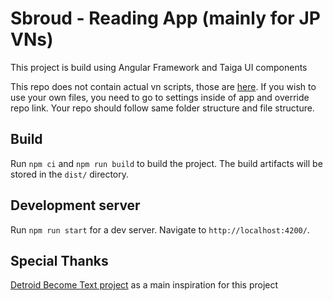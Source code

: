 # Sbroud - Reading App (mainly for JP VNs)

This project is build using Angular Framework and Taiga UI components

This repo does not contain actual vn scripts, those are [here](https://github.com/Gunoshozo/sbroud-jp-scripts). 
If you wish to use your own files, you need to go to settings inside of app and override repo link. Your repo should follow same folder structure and file structure.

## Build

Run `npm ci` and `npm run build` to build the project. The build artifacts will be stored in the `dist/` directory.


## Development server

Run `npm run start` for a dev server. Navigate to `http://localhost:4200/`.

## Special Thanks

[Detroid Become Text project](https://github.com/detroitbecometext/detroitbecometext.github.io) as a main inspiration for this project
